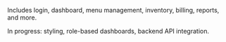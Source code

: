 Includes login, dashboard, menu management, inventory, billing, reports, and more.

In progress: styling, role-based dashboards, backend API integration.

